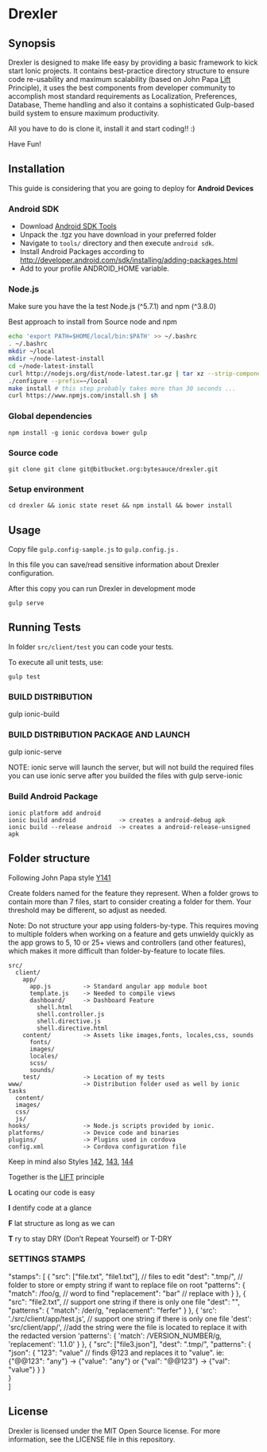 # Drexler

## Synopsis

Drexler is designed to make life easy by providing a basic framework  to kick start Ionic projects. It contains best-practice directory structure to ensure code re-usability and maximum scalability (based on John Papa [Lift](https://github.com/johnpapa/angular-styleguide/blob/master/a1/README.md#lift) Principle), it uses the best components from developer community to accomplish most standard requirements as Localization, Preferences, Database, Theme handling and also it contains a sophisticated Gulp-based build system to ensure maximum productivity.

All you have to do is clone it, install it and start coding!! :)

Have Fun!

## Installation

This guide is considering that you are going to deploy for **Android Devices**

### Android SDK

* Download [Android SDK Tools](http://developer.android.com/sdk/index.html#Other)
* Unpack the .tgz you have download in your preferred folder
* Navigate to `tools/` directory and then execute `android sdk`.
* Install Android Packages according to http://developer.android.com/sdk/installing/adding-packages.html
* Add to your profile ANDROID_HOME variable.

### Node.js

Make sure you have the la test Node.js (^5.7.1) and npm (^3.8.0)

Best approach to install from Source node and npm

```bash
echo 'export PATH=$HOME/local/bin:$PATH' >> ~/.bashrc
. ~/.bashrc
mkdir ~/local
mkdir ~/node-latest-install
cd ~/node-latest-install
curl http://nodejs.org/dist/node-latest.tar.gz | tar xz --strip-components=1
./configure --prefix=~/local
make install # this step probably takes more than 30 seconds ...
curl https://www.npmjs.com/install.sh | sh
```

### Global dependencies

```
npm install -g ionic cordova bower gulp
```

### Source code

```
git clone git clone git@bitbucket.org:bytesauce/drexler.git
```

### Setup environment

```
cd drexler && ionic state reset && npm install && bower install
```

## Usage

Copy file `gulp.config-sample.js` to `gulp.config.js` .

In this file you can save/read sensitive information about Drexler configuration.

After this copy you can run  Drexler in development mode

```
gulp serve
```

## Running Tests

In folder `src/client/test` you can code your tests.

To execute all unit tests, use:

```
gulp test
```



### BUILD DISTRIBUTION

gulp ionic-build

### BUILD DISTRIBUTION PACKAGE AND LAUNCH

gulp ionic-serve

  NOTE:
  ionic serve will launch the server, but will not build the required files
  you can use ionic serve after you builded the files with gulp serve-ionic

### Build Android Package
```
ionic platform add android
ionic build android            -> creates a android-debug apk
ionic build --release android  -> creates a android-release-unsigned apk
```




## Folder structure

Following John Papa style [Y141](https://github.com/johnpapa/angular-styleguide/blob/master/README.md#style-y141)

Create folders named for the feature they represent. When a folder grows to contain more than 7 files, start to consider creating a folder for them. Your threshold may be different, so adjust as needed.

Note: Do not structure your app using folders-by-type. This requires moving to multiple folders when working on a feature and gets unwieldy quickly as the app grows to 5, 10 or 25+ views and controllers (and other features), which makes it more difficult than folder-by-feature to locate files.

```
src/
  client/
    app/
      app.js         -> Standard angular app module boot
      template.js    -> Needed to compile views
      dashboard/     -> Dashboard Feature
        shell.html
        shell.controller.js
        shell.directive.js
        shell.directive.html
    content/         -> Assets like images,fonts, locales,css, sounds
      fonts/
      images/
      locales/
      scss/
      sounds/
    test/            -> Location of my tests
www/                 -> Distribution folder used as well by ionic tasks
  content/
  images/
  css/
  js/
hooks/               -> Node.js scripts provided by ionic.
platforms/           -> Device code and binaries
plugins/             -> Plugins used in cordova
config.xml           -> Cordova configuration file
```
Keep in mind also Styles [142](https://github.com/johnpapa/angular-styleguide/blob/master/README.md#style-y142), [143](https://github.com/johnpapa/angular-styleguide/blob/master/README.md#style-y143), [144](https://github.com/johnpapa/angular-styleguide/blob/master/README.md#style-y144)

Together is the [LIFT](https://github.com/johnpapa/angular-styleguide/blob/master/README.md#style-y140) principle

**L** ocating our code is easy

**I** dentify code at a glance

**F** lat structure as long as we can

**T** ry to stay DRY (Don’t Repeat Yourself) or T-DRY



### SETTINGS STAMPS
"stamps": [
    {
      "src": ["file.txt", "file1.txt"],    // files to edit
      "dest": ".tmp/",                     // folder to store or empty string if want to replace file on root
      "patterns": {
        "match": /foo/g,                   // word to find
        "replacement": "bar"               // replace with
      }
    },
    {
      "src": "file2.txt",                 // support one string if there is only one file
      "dest": "",                         
      "patterns": {
        "match": /der/g,
        "replacement": "ferfer"
      }
    },
    {
      'src': './src/client/app/test.js', // support one string if there is only one file
      'dest': 'src/client/app/',          //add the string were the file is located to replace it with the redacted version
      'patterns': {
        'match': /VERSION_NUMBER/g,
        'replacement': '1.1.0'
      }
    },
    {
      "src": ["file3.json"],
      "dest": ".tmp/",
      "patterns": {
        "json": {
        "123": "value"                    // finds @123 and replaces it to "value". ie: {"@@123": "any"} -> {"value": "any"} or {"val": "@@123"} -> {"val": "value"}
        }
      }         
    }     
  ]

## License

Drexler is licensed under the MIT Open Source license. For more information, see the LICENSE file in this repository.
